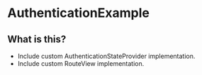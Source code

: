 # AuthenticationExample

## What is this?

* Include custom AuthenticationStateProvider implementation.
* Include custom RouteView implementation.
